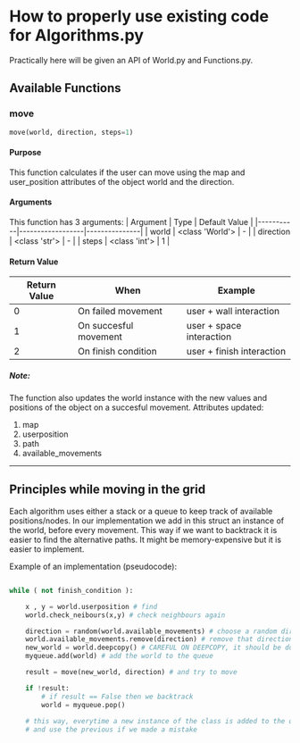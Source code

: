 # Ηow to properly use existing code for Algorithms.py

Practically here will be given an API of World.py and Functions.py.

## Available Functions

### move

```python
move(world, direction, steps=1)
```

#### Purpose

This function calculates if the user can move using the map and user_position attributes of the object world and the direction.

#### Arguments

This function has 3 arguments: 
| Argument  | Type             | Default Value |
|-----------|------------------|---------------|
| world     | <class 'World'>  | -             |
| direction | <class 'str'>    | -             |
| steps     | <class 'int'>    | 1             |

#### Return Value

| Return Value  | When                    | Example                   |
|---------------|-------------------------|---------------------------|
| 0             | On failed movement      | user + wall interaction   |
| 1             | On succesful movement   | user + space interaction  |
| 2             | On finish condition     | user + finish interaction |

##### Note:

The function also updates the world instance with the new values and positions of the object on a succesful movement.
Attributes updated:
1. map
2. userposition
3. path
4. available_movements

___

## Principles while moving in the grid

Each algorithm uses either a stack or a queue to keep track of available positions/nodes. 
In our implementation we add in this struct an instance of the world, before every movement. 
This way if we want to backtrack it is easier to find the alternative paths.
It might be memory-expensive but it is easier to implement.

Example of an implementation (pseudocode):

```python

while ( not finish_condition ):

    x , y = world.userposition # find 
    world.check_neibours(x,y) # check neighbours again

    direction = random(world.available_movements) # choose a random direction from available movements
    world.available_movements.remove(direction) # remove that direction from available movements
    new_world = world.deepcopy() # CAREFUL ON DEEPCOPY, it should be done this way
    myqueue.add(world) # add the world to the queue

    result = move(new_world, direction) # and try to move

    if !result:
        # if result == False then we backtrack
        world = myqueue.pop()
    
    # this way, everytime a new instance of the class is added to the queue.
    # and use the previous if we made a mistake
```